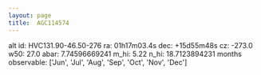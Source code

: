 ```yaml
---
layout: page
title:  AGC114574
--- 
```

alt id: HVC131.90-46.50-276
ra: 01h17m03.4s
dec: +15d55m48s
cz: -273.0
w50: 27.0
abar: 7.74596669241
m_hi: 5.22
n_hi: 18.7123894231
months observable: ['Jun', 'Jul', 'Aug', 'Sep', 'Oct', 'Nov', 'Dec']
